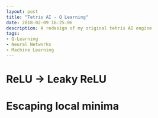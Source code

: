 ```yaml
---
layout: post
title: "Tetris AI - Q Learning"
date: 2018-02-09 16:25:06
description: A redesign of my original tetris AI engine
tags: 
- Q-Learning
- Neural Networks
- Machine Learning
---
```


# ReLU -> Leaky ReLU

# Escaping local minima
